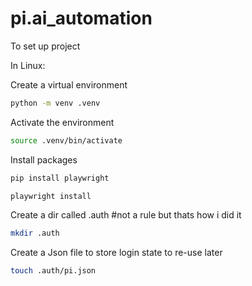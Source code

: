 # pi.ai_automation

To set up project

In Linux:

Create a virtual environment 
```bash
python -m venv .venv
```
Activate the environment 
```bash
source .venv/bin/activate
```
Install packages
```bash
pip install playwright
```
```bash
playwright install
```
Create a dir called .auth #not a rule but thats how i did it
```bash
mkdir .auth
```
Create a Json file to store login state to re-use later
```bash
touch .auth/pi.json
```

